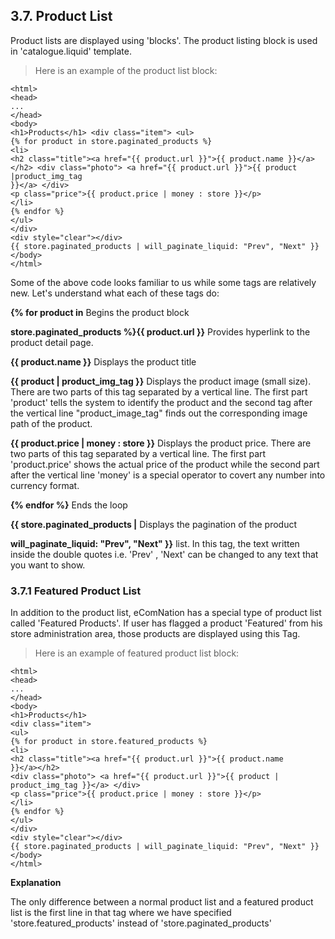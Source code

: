 ## 3.7. Product List

Product lists are displayed using 'blocks'. The product listing block is used in 'catalogue.liquid' template.

>Here is an example of the product list block:

```liquid
<html>
<head>
...
</head>
<body>
<h1>Products</h1> <div class="item"> <ul>
{% for product in store.paginated_products %}
<li>
<h2 class="title"><a href="{{ product.url }}">{{ product.name }}</a></h2> <div class="photo"> <a href="{{ product.url }}">{{ product |product_img_tag
}}</a> </div>
<p class="price">{{ product.price | money : store }}</p>
</li>
{% endfor %}
</ul>
</div>
<div style="clear"></div>
{{ store.paginated_products | will_paginate_liquid: "Prev", "Next" }} </body>
</html>
```

Some of the above code looks familiar to us while some tags are relatively new. Let's understand what each of these tags do:

**{% for product in**	Begins the product block

**store.paginated_products %}{{ product.url }}**	Provides hyperlink to the product detail page.

**{{ product.name }}**	Displays the product title

**{{ product | product_img_tag }}**	Displays the product image (small
	size).
	There are two parts of this tag
	separated by a vertical line. The first
	part 'product' tells the system to
	identify the product and the second
	tag after the vertical line
	"product_image_tag" finds out the
	corresponding image path of the
	product.

**{{ product.price | money : store }}**	Displays the product price.
	There are two parts of this tag
	separated by a vertical line. The first
	part 'product.price' shows the actual
	price of the product while the second
	part after the vertical line 'money' is a
	special operator to covert any number
	into currency format.

**{% endfor %}**	Ends the loop

**{{ store.paginated_products |**	Displays the pagination of the product 

**will_paginate_liquid: "Prev", "Next" }}**	list.
	In this tag, the text written inside the
	double quotes i.e. 'Prev' , 'Next' can
	be changed to any text that you want
	to show.

### 3.7.1 Featured Product List

In addition to the product list, eComNation has a special type of product list called 'Featured Products'. If user has flagged a product 'Featured' from his store administration area, those products are displayed using this Tag.

>Here is an example of featured product list block:

```liquid
<html>
<head>
...
</head>
<body>
<h1>Products</h1>
<div class="item">
<ul>
{% for product in store.featured_products %}
<li>
<h2 class="title"><a href="{{ product.url }}">{{ product.name
}}</a></h2>
<div class="photo"> <a href="{{ product.url }}">{{ product |
product_img_tag }}</a> </div>
<p class="price">{{ product.price | money : store }}</p>
</li>
{% endfor %}
</ul>
</div>
<div style="clear"></div>
{{ store.paginated_products | will_paginate_liquid: "Prev", "Next" }}
</body>
</html>
```

**Explanation**

The only difference between a normal product list and a featured product list is the first line in that tag where we have specified 'store.featured_products' instead of 'store.paginated_products'
